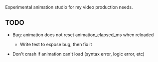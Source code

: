 Experimental animation studio for my video production needs.

## TODO

* Bug: animation does not reset animation_elapsed_ms when reloaded
    * Write test to expose bug, then fix it

* Don't crash if animation can't load (syntax error, logic error, etc)
